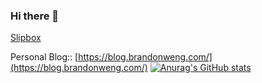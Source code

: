 ### Hi there 👋

[Slipbox](https://www.slipbox.ai/)

Personal Blog:: [https://blog.brandonweng.com/](https://blog.brandonweng.com/)
[![Anurag's GitHub stats](https://github-readme-stats.vercel.app/api?username=BrandonWeng)](https://github.com/anuraghazra/github-readme-stats)
